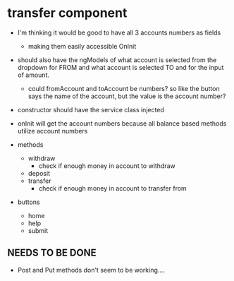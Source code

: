 # transfer component
* I'm thinking it would be good to have all 3 accounts numbers as fields
  * making them easily accessible OnInit
* should also have the ngModels of what account is selected from the dropdown for FROM and
  what account is selected TO and for the input of amount.
  * could fromAccount and toAccount be numbers? so like the button says the name of the account, but the value is the account number?
* constructor should have the service class injected
* onInit will get the account numbers because all balance based methods utilize account numbers
* methods
  * withdraw
    * check if enough money in account to withdraw
  * deposit
  * transfer
    * check if enough money in account to transfer from
  
* buttons
  * home
  * help
  * submit
  
## NEEDS TO BE DONE
* Post and Put methods don't seem to be working....
